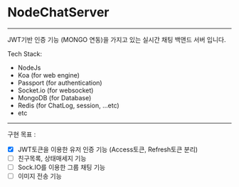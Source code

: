 # NodeChatServer

---

JWT기반 인증 기능 (MONGO 연동)을 가지고 있는 실시간 채팅 백앤드 서버 입니다.

Tech Stack:
 - NodeJs
 - Koa (for web engine)
 - Passport (for authentication)
 - Socket.io (for websocket)
 - MongoDB (for Database)
 - Redis (for ChatLog, session, ...etc)
 - etc
---

구현 목표 :

- [x] JWT토큰을 이용한 유저 인증 기능 (Access토큰, Refresh토큰 분리)
- [ ] 친구목록, 상태매세지 기능
- [ ] Sock.IO를 이용한 그룹 채팅 기능
- [ ] 이미지 전송 기능
